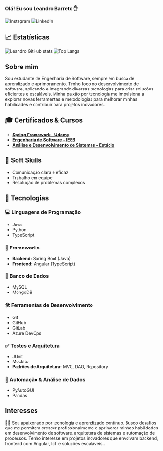 ### Olá! Eu sou Leandro Barreto ✋

[![Instagram](https://img.shields.io/badge/Instagram-E4405F?style=for-the-badge&logo=instagram&logoColor=white)](https://www.instagram.com/leandro_britodev10/)
[![LinkedIn](https://img.shields.io/badge/LinkedIn-0A66C2?style=for-the-badge&logo=linkedin&logoColor=white)](https://www.linkedin.com/in/leandro-barreto-5128a223a/)

## 📈 Estatísticas
 
![Leandro GitHub stats](https://github-readme-stats.vercel.app/api?username=Leandrobryto&show_icons=true&theme=radical)
![Top Langs](https://github-readme-stats.vercel.app/api/top-langs/?username=Leandrobryto&layout=compact&theme=radical)

## Sobre mim
Sou estudante de Engenharia de Software, sempre em busca de aprendizado e aprimoramento. Tenho foco no desenvolvimento de software, aplicando e integrando diversas tecnologias para criar soluções eficientes e escaláveis. Minha paixão por tecnologia me impulsiona a explorar novas ferramentas e metodologias para melhorar minhas habilidades e contribuir para projetos inovadores.

## 🎓 Certificados & Cursos

- **[Spring Framework - Udemy](https://www.udemy.com/course/spring-framework/)**
- **[Engenharia de Software - IESB](https://www.iesb.br/)**
- **[Análise e Desenvolvimento de Sistemas - Estácio](https://www.estacio.br/)**

## 🌟 Soft Skills

- Comunicação clara e eficaz
- Trabalho em equipe
- Resolução de problemas complexos

## 🚀 Tecnologias  

### 💻 Linguagens de Programação  
- Java  
- Python  
- TypeScript  

### 🚀 Frameworks  
- **Backend:** Spring Boot (Java)  
- **Frontend:** Angular (TypeScript)  

### 📂 Banco de Dados  
- MySQL  
- MongoDB  

### 🛠️ Ferramentas de Desenvolvimento  
- Git  
- GitHub  
- GitLab  
- Azure DevOps  

### ✅ Testes e Arquitetura  
- JUnit  
- Mockito  
- **Padrões de Arquitetura:** MVC, DAO, Repository  

### 🔄 Automação & Análise de Dados  
- PyAutoGUI  
- Pandas  

## Interesses

👨‍🎓 Sou apaixonado por tecnologia e aprendizado contínuo. Busco desafios que me permitam crescer profissionalmente e aprimorar minhas habilidades em desenvolvimento de software, arquitetura de sistemas e automação de processos. Tenho interesse em projetos inovadores que envolvam backend, frontend com Angular, IoT e soluções escaláveis..
